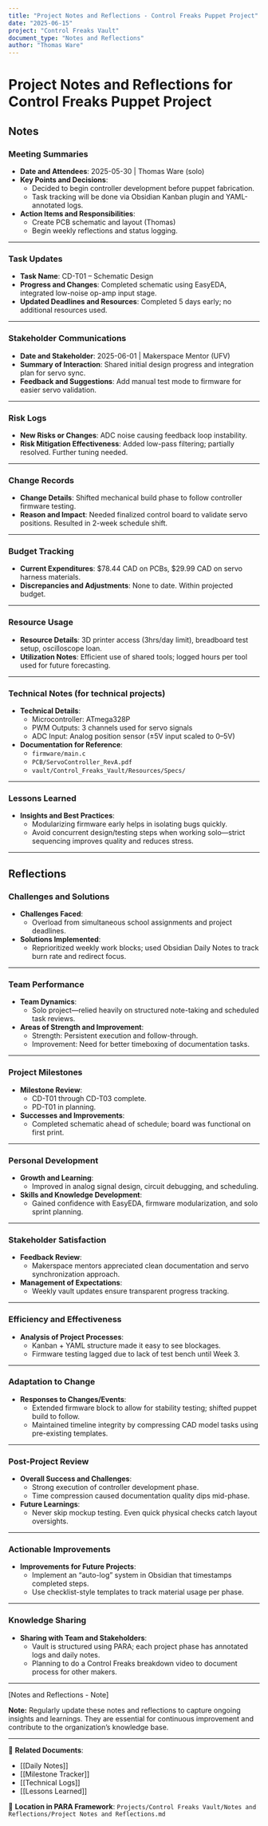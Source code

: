 ```yaml
---
title: "Project Notes and Reflections - Control Freaks Puppet Project"
date: "2025-06-15"
project: "Control Freaks Vault"
document_type: "Notes and Reflections"
author: "Thomas Ware"
---
```


# Project Notes and Reflections for Control Freaks Puppet Project

## Notes

### Meeting Summaries

- **Date and Attendees**: 2025-05-30 | Thomas Ware (solo)
- **Key Points and Decisions**:
  - Decided to begin controller development before puppet fabrication.
  - Task tracking will be done via Obsidian Kanban plugin and YAML-annotated logs.
- **Action Items and Responsibilities**:
  - Create PCB schematic and layout (Thomas)
  - Begin weekly reflections and status logging.

---

### Task Updates

- **Task Name**: CD-T01 – Schematic Design
- **Progress and Changes**: Completed schematic using EasyEDA, integrated low-noise op-amp input stage.
- **Updated Deadlines and Resources**: Completed 5 days early; no additional resources used.

---

### Stakeholder Communications

- **Date and Stakeholder**: 2025-06-01 | Makerspace Mentor (UFV)
- **Summary of Interaction**: Shared initial design progress and integration plan for servo sync.
- **Feedback and Suggestions**: Add manual test mode to firmware for easier servo validation.

---

### Risk Logs

- **New Risks or Changes**: ADC noise causing feedback loop instability.
- **Risk Mitigation Effectiveness**: Added low-pass filtering; partially resolved. Further tuning needed.

---

### Change Records

- **Change Details**: Shifted mechanical build phase to follow controller firmware testing.
- **Reason and Impact**: Needed finalized control board to validate servo positions. Resulted in 2-week schedule shift.

---

### Budget Tracking

- **Current Expenditures**: $78.44 CAD on PCBs, $29.99 CAD on servo harness materials.
- **Discrepancies and Adjustments**: None to date. Within projected budget.

---

### Resource Usage

- **Resource Details**: 3D printer access (3hrs/day limit), breadboard test setup, oscilloscope loan.
- **Utilization Notes**: Efficient use of shared tools; logged hours per tool used for future forecasting.

---

### Technical Notes (for technical projects)

- **Technical Details**:
  - Microcontroller: ATmega328P
  - PWM Outputs: 3 channels used for servo signals
  - ADC Input: Analog position sensor (±5V input scaled to 0–5V)
- **Documentation for Reference**:
  - `firmware/main.c`
  - `PCB/ServoController_RevA.pdf`
  - `vault/Control_Freaks_Vault/Resources/Specs/`

---

### Lessons Learned

- **Insights and Best Practices**:
  - Modularizing firmware early helps in isolating bugs quickly.
  - Avoid concurrent design/testing steps when working solo—strict sequencing improves quality and reduces stress.

---

## Reflections

### Challenges and Solutions

- **Challenges Faced**:
  - Overload from simultaneous school assignments and project deadlines.
- **Solutions Implemented**:
  - Reprioritized weekly work blocks; used Obsidian Daily Notes to track burn rate and redirect focus.

---

### Team Performance

- **Team Dynamics**:
  - Solo project—relied heavily on structured note-taking and scheduled task reviews.
- **Areas of Strength and Improvement**:
  - Strength: Persistent execution and follow-through.
  - Improvement: Need for better timeboxing of documentation tasks.

---

### Project Milestones

- **Milestone Review**:
  - CD-T01 through CD-T03 complete.
  - PD-T01 in planning.
- **Successes and Improvements**:
  - Completed schematic ahead of schedule; board was functional on first print.

---

### Personal Development

- **Growth and Learning**:
  - Improved in analog signal design, circuit debugging, and scheduling.
- **Skills and Knowledge Development**:
  - Gained confidence with EasyEDA, firmware modularization, and solo sprint planning.

---

### Stakeholder Satisfaction

- **Feedback Review**:
  - Makerspace mentors appreciated clean documentation and servo synchronization approach.
- **Management of Expectations**:
  - Weekly vault updates ensure transparent progress tracking.

---

### Efficiency and Effectiveness

- **Analysis of Project Processes**:
  - Kanban + YAML structure made it easy to see blockages.
  - Firmware testing lagged due to lack of test bench until Week 3.

---

### Adaptation to Change

- **Responses to Changes/Events**:
  - Extended firmware block to allow for stability testing; shifted puppet build to follow.
  - Maintained timeline integrity by compressing CAD model tasks using pre-existing templates.

---

### Post-Project Review

- **Overall Success and Challenges**:
  - Strong execution of controller development phase.
  - Time compression caused documentation quality dips mid-phase.
- **Future Learnings**:
  - Never skip mockup testing. Even quick physical checks catch layout oversights.

---

### Actionable Improvements

- **Improvements for Future Projects**:
  - Implement an “auto-log” system in Obsidian that timestamps completed steps.
  - Use checklist-style templates to track material usage per phase.

---

### Knowledge Sharing

- **Sharing with Team and Stakeholders**:
  - Vault is structured using PARA; each project phase has annotated logs and daily notes.
  - Planning to do a Control Freaks breakdown video to document process for other makers.

---

[Notes and Reflections - Note]

**Note:** Regularly update these notes and reflections to capture ongoing insights and learnings. They are essential for continuous improvement and contribute to the organization’s knowledge base.

---

🔗 **Related Documents**:
- [[Daily Notes]]
- [[Milestone Tracker]]
- [[Technical Logs]]
- [[Lessons Learned]]

📁 **Location in PARA Framework**: `Projects/Control Freaks Vault/Notes and Reflections/Project Notes and Reflections.md`
